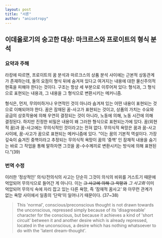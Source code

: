 ```yaml
---
layout: post
title: "서론"
author: "anisotropy"
---
```


## 이데올로기의 숭고한 대상: 마크르스와 프로이트의 형식 분석

### 요약과 주해

라캉에 따르면, 프로이트의 꿈 분석과 마르크스의 상품 분석 사이에는 근본적 상동관계가 존재하는데, 둘의 요점이 형식 뒤에 숨겨져 있다고 여겨지는 내용에 대한 물신주의적 현혹을 피해야 한다는 것이다. 구조는 항상 세 부분으로 이루어져 있다: 형식과, 그 형식으로 표현되는 내용과, 그 내용을 그 형식으로 변환시키는 메커니즘.

형식은, 먼저, 무의미하거나 우연적인 것이 아니라 숨겨져 있는 어떤 내용이 표현되는 것으로 이해되어야 한다. 꿈은 잠재된 꿈-사고가 표현되는 것이고, 상품의 가치는 수요와 공급의 상호작용에 의해 우연히 결정되는 것이 아니라, 노동에 의해, 노동 시간에 의해 결정된다. 하지만 진정한 비밀은 내용이 왜 그러한 형식으로 표현되는가에 있다. 꿈(외현적 꿈)과 꿈-사고에는 무의식적인 것이라고는 전혀 없다. 무의식적 욕망은 꿈과 꿈-사고 사이에, 꿈-사고가 꿈으로 표현되는 메커니즘에 있다. “이는 꿈의 기본적 역설이다. 가장 깊숙이 숨겨진 중핵이라고 추정되는 무의식적 욕망이 꿈의 ‘중핵’ 인 잠재적 내용을 숨기는 바로 그 작업을 통해 말하자면 그것을 꿈-수수께끼로 변환시키는 방식에 의해 표현된다.”(39)

### 번역 수정

이러한 ‘정상적인’ 의식/전의식의 사고는 단순히 그것이 의식의 비위를 거스트기 때문에 억압되어 무의식으로 들어간 게 아니다. 이는 ~~그 사고에 의해 그 욕망과~~ *그 사고화* 이미 억압되어 무의식 속에 자리 잡고 있는 다른 욕망, 즉 ‘잠재적 꿈사고’ 와 아무런 관계가 없는 욕망 사이에서 일종의 ‘단락’이 일어나기 때문이다. (37~38)

> This 'normal', conscious/preconscious thought is not drawn towards the unconscious, repressed simply because of its 'disagreeable' character for the conscious, but because it achieves a kind of 'short circuit' between it and another desire which is already repressed, located in the unconscious, a desire which has nothing whatsoever to do with the 'latent dream-thought'.
